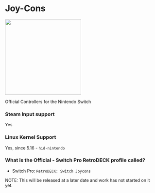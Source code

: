 # Joy-Cons

<img src="../../../wiki_images/controllers/joy-con.png" width="250">

Official Controllers for the Nintendo Switch

### Steam Input support
Yes

### Linux Kernel Support
Yes, since 5.16 - `hid-nintendo`

### What is the Official - Switch Pro RetroDECK profile called?

- Switch Pro: `RetroDECK: Switch Joycons`

NOTE: This will be released at a later date and work has not started on it yet.
